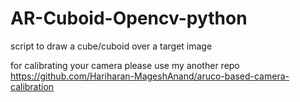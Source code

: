 # AR-Cuboid-Opencv-python

script to draw a cube/cuboid over a target image

for calibrating your camera please use my another repo https://github.com/Hariharan-MageshAnand/aruco-based-camera-calibration
